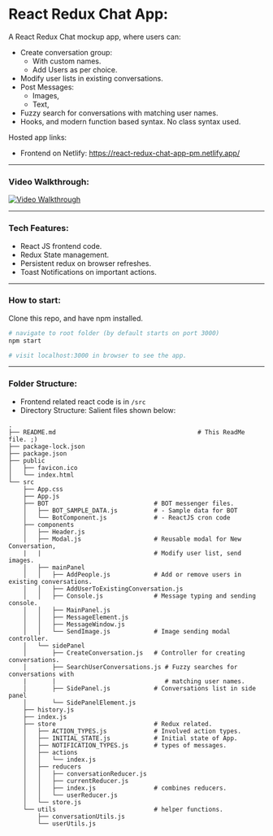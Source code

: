 # React Redux Chat App:

A React Redux Chat mockup app, where users can:
- Create conversation group:
  - With custom names.
  - Add Users as per choice.
- Modify user lists in existing conversations.
- Post Messages:
  - Images,
  - Text,
- Fuzzy search for conversations with matching user names.
- Hooks, and modern function based syntax. No class syntax used.


Hosted app links:
- Frontend on Netlify: https://react-redux-chat-app-pm.netlify.app/

---

### Video Walkthrough:

[![Video Walkthrough](https://img.youtube.com/vi/v7egKo4q1vM/maxresdefault.jpg)](https://youtu.be/v7egKo4q1vM)

---

### Tech Features:
- React JS frontend code.
- Redux State management.
- Persistent redux on browser refreshes.
- Toast Notifications on important actions.

---

### How to start:
Clone this repo, and have npm installed.
```bash
# navigate to root folder (by default starts on port 3000)
npm start

# visit localhost:3000 in browser to see the app.
```

---

### Folder Structure:
- Frontend related react code is in `/src`
- Directory Structure: Salient files shown below:

```
.
├── README.md                                       # This ReadMe file. ;)
├── package-lock.json
├── package.json
├── public
│   ├── favicon.ico
│   └── index.html
└── src
    ├── App.css
    ├── App.js
    ├── BOT                             # BOT messenger files.
    │   ├── BOT_SAMPLE_DATA.js          # - Sample data for BOT
    │   └── BotComponent.js             # - ReactJS cron code
    ├── components
    │   ├── Header.js
    │   ├── Modal.js                    # Reusable modal for New Conversation,
    |   |                               # Modify user list, send images.
    │   ├── mainPanel
    │   │   ├── AddPeople.js            # Add or remove users in existing conversations.
    │   │   ├── AddUserToExistingConversation.js
    │   │   ├── Console.js              # Message typing and sending console.
    │   │   ├── MainPanel.js
    │   │   ├── MessageElement.js
    │   │   ├── MessageWindow.js
    │   │   └── SendImage.js            # Image sending modal controller.
    │   └── sidePanel
    │       ├── CreateConversation.js   # Controller for creating conversations.
    │       ├── SearchUserConversations.js # Fuzzy searches for conversations with
    |       |                              # matching user names.
    │       ├── SidePanel.js            # Conversations list in side panel
    │       └── SidePanelElement.js
    ├── history.js
    ├── index.js
    ├── store                           # Redux related.
    │   ├── ACTION_TYPES.js             # Involved action types.
    │   ├── INITIAL_STATE.js            # Initial state of App.
    │   ├── NOTIFICATION_TYPES.js       # types of messages.
    │   ├── actions
    │   │   └── index.js
    │   ├── reducers
    │   │   ├── conversationReducer.js
    │   │   ├── currentReducer.js
    │   │   ├── index.js                # combines reducers.
    │   │   └── userReducer.js
    │   └── store.js
    └── utils                           # helper functions.
        ├── conversationUtils.js
        └── userUtils.js
```